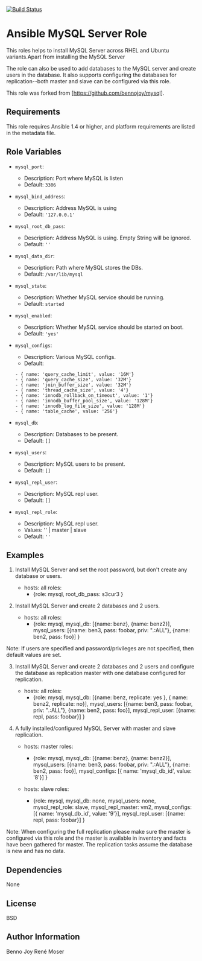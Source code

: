 [![Build Status](https://travis-ci.org/resmo/ansible-role-mysql.svg?branch=master)](https://travis-ci.org/resmo/ansible-role-mysql)

Ansible MySQL Server Role
=========================

This roles helps to install MySQL Server across RHEL and Ubuntu variants.Apart from installing the MySQL Server

The role can also be used to add databases to the MySQL server and create users in the database. It also supports configuring the databases for replication--both master and slave can be configured via this role.

This role was forked from [https://github.com/bennojoy/mysql].

Requirements
------------

This role requires Ansible 1.4 or higher, and platform requirements are listed
in the metadata file.

Role Variables
--------------


* `mysql_port`:
  - Description: Port where MySQL is listen
  - Default: `3306`

* `mysql_bind_address`:
  - Description: Address MySQL is using
  - Default: `'127.0.0.1'`

* `mysql_root_db_pass`:
  - Description: Address MySQL is using. Empty String will be ignored.
  - Default: `''`

* `mysql_data_dir`:
  - Description: Path where MySQL stores the DBs.
  - Default: `/var/lib/mysql`

* `mysql_state`:
  - Description: Whether MySQL service should be running.
  - Default: `started`

* `mysql_enabled`:
  - Description: Whether MySQL service should be started on boot.
  - Default: `'yes'`

* `mysql_configs`:
  - Description: Various MySQL configs.
  - Default:
  ```
  - { name: 'query_cache_limit', value: '16M'}
  - { name: 'query_cache_size', value: '32M'}
  - { name: 'join_buffer_size', value: '32M'}
  - { name: 'thread_cache_size', value: '4'}
  - { name: 'innodb_rollback_on_timeout', value: '1'}
  - { name: 'innodb_buffer_pool_size', value: '128M'}
  - { name: 'innodb_log_file_size', value: '128M'}
  - { name: 'table_cache', value: '256'}
  ```

* `mysql_db`:
  - Description: Databases to be present.
  - Default: `[]`

* `mysql_users`:
  - Description: MySQL users to be present.
  - Default: `[]`

* `mysql_repl_user`:
  - Description: MySQL repl user.
  - Default: `[]`

* `mysql_repl_role`:
  - Description: MySQL repl user.
  - Values: '' | master | slave
  - Default: `''`


Examples
--------

1) Install MySQL Server and set the root password, but don't create any
database or users.

      - hosts: all
        roles:
        - {role: mysql, root_db_pass: s3cur3 }

2) Install MySQL Server and create 2 databases and 2 users.

      - hosts: all
        roles:
         - {role: mysql, mysql_db: [{name: benz},
                                    {name: benz2}],
            mysql_users: [{name: ben3, pass: foobar, priv: "*.*:ALL"},
                          {name: ben2, pass: foo}] }

Note: If users are specified and password/privileges are not specified, then
default values are set.

3) Install MySQL Server and create 2 databases and 2 users and configure the
database as replication master with one database configured for replication.

      - hosts: all
        roles:
         - {role: mysql, mysql_db: [{name: benz, replicate: yes },
                                    { name: benz2, replicate: no}], 
                         mysql_users: [{name: ben3, pass: foobar, priv: "*.*:ALL"},
                                       {name: ben2, pass: foo}],
                         mysql_repl_user: [{name: repl, pass: foobar}] }

4) A fully installed/configured MySQL Server with master and slave
replication.

      - hosts: master
        roles:
         - {role: mysql, mysql_db: [{name: benz}, {name: benz2}],
                         mysql_users: [{name: ben3, pass: foobar, priv: "*.*:ALL"},
                                       {name: ben2, pass: foo}],
                         mysql_configs: [{ name: 'mysql_db_id', value: '8'}] }

      - hosts: slave
        roles:
         - {role: mysql, mysql_db: none, mysql_users: none,
                  mysql_repl_role: slave, mysql_repl_master: vm2,
                  mysql_configs: [{ name: 'mysql_db_id', value: '9'}],
                  mysql_repl_user: [{name: repl, pass: foobar}] }

Note: When configuring the full replication please make sure the master is
configured via this role and the master is available in inventory and facts
have been gathered for master. The replication tasks assume the database is
new and has no data.


Dependencies
------------

None

License
-------

BSD

Author Information
------------------

Benno Joy
René Moser
